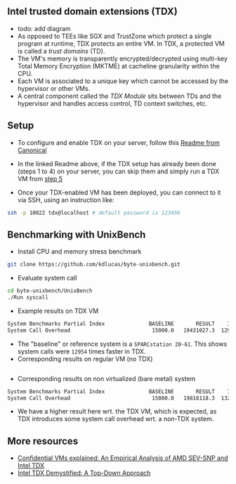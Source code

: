 ## Intel trusted domain extensions (TDX)
- todo: add diagram
- As opposed to TEEs like SGX and TrustZone which protect a single program at runtime, TDX protects an entire VM. In TDX, a protected VM is called a _trust domains_ (TD).
- The VM's memory is transparently encrypted/decrypted using multi-key Total Memory Encryption (MKTME) at cacheline granularity within the CPU.
- Each VM is associated to a unique key which cannot be accessed by the hypervisor or other VMs.
- A central component called the *TDX Module* sits between TDs and the hypervisor and handles access control, TD context switches, etc.
  
## Setup 
- To configure and enable TDX on your server, follow this [Readme from Canonical](https://github.com/canonical/tdx/blob/3.3/README.md)
- In the linked Readme above, if the TDX setup has already been done (steps 1 to 4) on your server, you can skip them and simply run a TDX VM from [step 5](https://github.com/canonical/tdx/tree/3.3?tab=readme-ov-file#5-create-td-image)

- Once your TDX-enabled VM has been deployed, you can connect to it via SSH, using an instruction like:
```bash
ssh -p 10022 tdx@localhost # default password is 123456
```

## Benchmarking with UnixBench
- Install CPU and memory stress benchmark
```bash
git clone https://github.com/kdlucas/byte-unixbench.git
```
- Evaluate system call
```bash
cd byte-unixbench/UnixBench
./Run syscall
```
- Example results on TDX VM
```bash 
System Benchmarks Partial Index              BASELINE       RESULT    INDEX
System Call Overhead                          15000.0   19431027.3  12954.0
```
- The "baseline" or reference system is a `SPARCstation 20-61`. This shows system calls were `12954` times faster in TDX.
- Corresponding results on regular VM (no TDX)
```bash

```

- Corresponding results on non virtualized (bare metal) system
```bash
System Benchmarks Partial Index              BASELINE       RESULT    INDEX
System Call Overhead                          15000.0   19818118.3  13212.1
```
- We have a higher result here wrt. the TDX VM, which is expected, as TDX introduces some system call overhead wrt. a non-TDX system.

## More resources
- [Confidential VMs explained: An Empirical Analysis of AMD SEV-SNP and Intel TDX](https://dl.acm.org/doi/pdf/10.1145/3700418)
- [Intel TDX Demystified: A Top-Down Approach](https://arxiv.org/pdf/2303.15540)